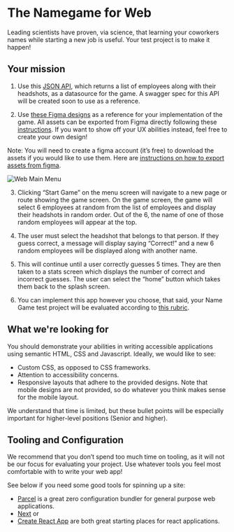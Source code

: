 # The Namegame for Web

Leading scientists have proven, via science, that learning your coworkers names while starting a new job is useful. Your test project is to make it happen!

## Your mission

1. Use this [JSON API](https://willowtreeapps.com/api/v1.0/profiles/), which returns a list of employees along with their headshots, as a datasource for the game. A swagger spec for this API will be created soon to use as a reference.

2. Use [these Figma designs](https://www.figma.com/file/yUzRfmltt1m1UT9UkKL3y6/namegame?node-id=134%3A1026) as a reference for your implementation of the game. All assets can be exported from Figma directly following these [instructions](https://help.figma.com/hc/en-us/articles/360040028114-Getting-Started-with-Exports). If you want to show off your UX abilities instead, feel free to create your own design!

Note: You will need to create a figma account (it’s free) to download the assets if you would like to use them. Here are [instructions on how to export assets from figma](https://help.figma.com/hc/en-us/articles/360040028114-Getting-Started-with-Exports).

![Web Main Menu](assets/screenshots/web_home.png)

3. Clicking “Start Game” on the menu screen will navigate to a new page or route showing the game screen. On the game screen, the game will select 6 employees at random from the list of employees and display their headshots in random order. Out of the 6, the name of one of those random employees will appear at the top.

4. The user must select the headshot that belongs to that person. If they guess correct, a message will display saying “Correct!” and a new 6 random employees will be displayed along with another name.

5. This will continue until a user correctly guesses 5 times. They are then taken to a stats screen which displays the number of correct and incorrect guesses. The user can select the “home” button which takes them back to the splash screen.

6. You can implement this app however you choose, that said, your Name Game test project will be evaluated according to [this rubric](namegame_web_evaluation_rubric.pdf).

## What we're looking for

You should demonstrate your abilities in writing accessible applications using semantic HTML, CSS and Javascript. Ideally, we would like to see:

- Custom CSS, as opposed to CSS frameworks.
- Attention to accessibility concerns.
- Responsive layouts that adhere to the provided designs. Note that mobile designs are not provided, so do whatever you think makes sense for the mobile layout.

We understand that time is limited, but these bullet points will be especially important for higher-level positions (Senior and higher).

## Tooling and Configuration

We recommend that you don’t spend too much time on tooling, as it will not be our focus for evaluating your project. Use whatever tools you feel most comfortable with to write your web app!

See below if you need some good tools for spinning up a site:

- [Parcel](https://github.com/parcel-bundler/parcel) is a great zero configuration bundler for general purpose web applications.
- [Next](https://github.com/zeit/next.js) or
- [Create React App](https://github.com/facebook/create-react-app) are both great starting places for react applications.
